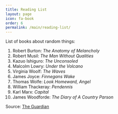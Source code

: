 ```yaml
---
title: Reading List
layout: page
icon: fa-book
order: 6
permalink: /main/reading-list/
---
```

List of books about random things:

1. Robert Burton: *The Anatomy of Melancholy*
2. Robert Musil: *The Man Without Qualities*
3. Kazuo Ishiguro: *The Unconsoled*
4. Malcolm Lowry: *Under the Volcano*
5. Virginia Woolf: *The Waves*
6. James Joyce: *Finnegans Wake*
7. Thomas Wolfe: *Look Homeward, Angel*
8. William Thackeray: *Pendennis*
9. Karl Marx: *Capital*
10. James Woodforde: *The Diary of A Country Parson*

Source: [The Guardian](https://www.theguardian.com/books/booksblog/2011/jan/04/best-boring-books)